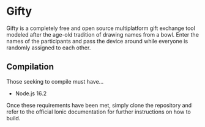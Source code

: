 # Gifty
Gifty is a completely free and open source multiplatform gift exchange tool
modeled after the age-old tradition of drawing names from a bowl. Enter the
names of the participants and pass the device around while everyone is randomly
assigned to each other.

## Compilation
Those seeking to compile must have...

- Node.js 16.2

Once these requirements have been met, simply clone the repository and refer to
the official Ionic documentation for further instructions on how to build.
